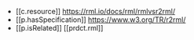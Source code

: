 


- [[c.resource]] https://rml.io/docs/rml/rmlvsr2rml/
- [[p.hasSpecification]] https://www.w3.org/TR/r2rml/
- [[p.isRelated]] [[prdct.rml]]
